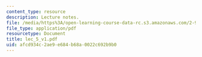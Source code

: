 ```yaml
---
content_type: resource
description: Lecture notes.
file: /media/https%3A/open-learning-course-data-rc.s3.amazonaws.com/2-997-decision-making-in-large-scale-systems-spring-2004/afcd934c2ae9e684b68a0022c692b9b0_lec_5_v1.pdf
file_type: application/pdf
resourcetype: Document
title: lec_5_v1.pdf
uid: afcd934c-2ae9-e684-b68a-0022c692b9b0
---
```

